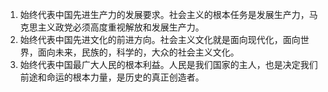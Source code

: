 1. 始终代表中国先进生产力的发展要求。社会主义的根本任务是发展生产力，马克思主义政党必须高度重视解放和发展生产力。
2. 始终代表中国先进文化的前进方向。社会主义文化就是面向现代化，面向世界，面向未来，民族的，科学的，大众的社会主义文化。
3. 始终代表中国最广大人民的根本利益。人民是我们国家的主人，也是决定我们前途和命运的根本力量，是历史的真正创造者。